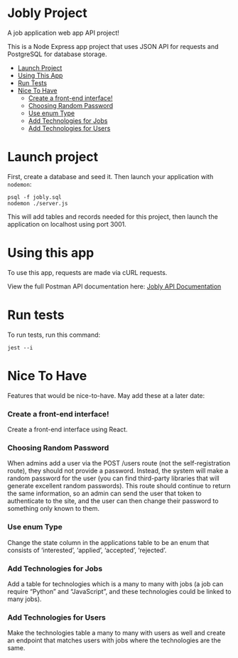 # Jobly Project

A job application web app API project!

This is a Node Express app project that uses JSON API for requests and PostgreSQL for database storage.

- [Launch Project](#launch-project)
- [Using This App](#using-this-app)
- [Run Tests](#run-tests)
- [Nice To Have](#nice-to-have)
  - [Create a front-end interface!](#create-a-front-end-interface)
  - [Choosing Random Password](#choosing-random-password)
  - [Use enum Type](#use-enum-type)
  - [Add Technologies for Jobs](#add-technologies-for-jobs)
  - [Add Technologies for Users](#add-technologies-for-users)

# Launch project

First, create a database and seed it. Then launch your application with `nodemon`:

```console
psql -f jobly.sql
nodemon ./server.js
```

This will add tables and records needed for this project, then launch the application on localhost using port 3001.

# Using this app

To use this app, requests are made via cURL requests.

View the full Postman API documentation here: 
[Jobly API Documentation](https://documenter.getpostman.com/view/19076767/UzJFvdWG)

# Run tests
To run tests, run this command:
```console
jest --i
```

# Nice To Have

Features that would be nice-to-have. May add these at a later date:

### Create a front-end interface!

Create a front-end interface using React.

### Choosing Random Password

When admins add a user via the POST /users route (not the self-registration route), they should not provide a password.
Instead, the system will make a random password for the user (you can find third-party libraries that will generate excellent random passwords).
This route should continue to return the same information, so an admin can send the user that token to authenticate to the site, and the user can then change their password to something only known to them.

### Use enum Type

Change the state column in the applications table to be an enum that consists of ‘interested’, ‘applied’, ‘accepted’, ‘rejected’.

### Add Technologies for Jobs

Add a table for technologies which is a many to many with jobs (a job can require “Python” and “JavaScript”, and these technologies could be linked to many jobs).

### Add Technologies for Users

Make the technologies table a many to many with users as well and create an endpoint that matches users with jobs where the technologies are the same.
